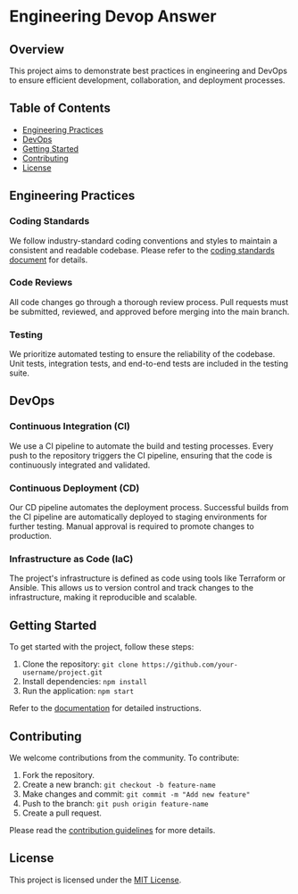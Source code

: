 # Engineering Devop Answer

## Overview

This project aims to demonstrate best practices in engineering and DevOps to ensure efficient development, collaboration, and deployment processes.

## Table of Contents

- [Engineering Practices](#engineering-practices)
- [DevOps](#devops)
- [Getting Started](#getting-started)
- [Contributing](#contributing)
- [License](#license)

## Engineering Practices

### Coding Standards

We follow industry-standard coding conventions and styles to maintain a consistent and readable codebase. Please refer to the [coding standards document](docs/coding-standards.md) for details.

### Code Reviews

All code changes go through a thorough review process. Pull requests must be submitted, reviewed, and approved before merging into the main branch.

### Testing

We prioritize automated testing to ensure the reliability of the codebase. Unit tests, integration tests, and end-to-end tests are included in the testing suite.

## DevOps

### Continuous Integration (CI)

We use a CI pipeline to automate the build and testing processes. Every push to the repository triggers the CI pipeline, ensuring that the code is continuously integrated and validated.

### Continuous Deployment (CD)

Our CD pipeline automates the deployment process. Successful builds from the CI pipeline are automatically deployed to staging environments for further testing. Manual approval is required to promote changes to production.

### Infrastructure as Code (IaC)

The project's infrastructure is defined as code using tools like Terraform or Ansible. This allows us to version control and track changes to the infrastructure, making it reproducible and scalable.

## Getting Started

To get started with the project, follow these steps:

1. Clone the repository: `git clone https://github.com/your-username/project.git`
2. Install dependencies: `npm install`
3. Run the application: `npm start`

Refer to the [documentation](docs/getting-started.md) for detailed instructions.

## Contributing

We welcome contributions from the community. To contribute:

1. Fork the repository.
2. Create a new branch: `git checkout -b feature-name`
3. Make changes and commit: `git commit -m "Add new feature"`
4. Push to the branch: `git push origin feature-name`
5. Create a pull request.

Please read the [contribution guidelines](CONTRIBUTING.md) for more details.

## License

This project is licensed under the [MIT License](LICENSE).
